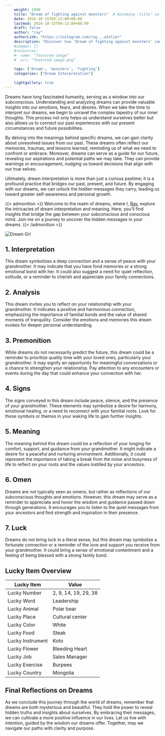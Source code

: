 ```yaml
---
    weight: 1949
    title: "Dream of fighting against monsters"  # Assuming 'title' column exists
    date: 2024-10-15T09:13:00+08:00
    lastmod: 2024-10-15T09:13:00+08:00
    draft: false
    author: "ray"
    authorLink: "https://instagram.com/ray._.atelier"
    description: "Discover how 'Dream of fighting against monsters' can interpret your future and uncover its significant meanings in your life."
    #images: []
    #resources:
    #- name: "featured-image"
    #  src: "featured-image.png"
    
    tags: ['Dream', 'monsters', 'fighting']
    categories: ["Dream Interpretation"]
    
    lightgallery: true
---
```

    
Dreams have long fascinated humanity, serving as a window into our subconscious. Understanding and analyzing dreams can provide valuable insights into our emotions, fears, and desires. When we take the time to interpret our dreams, we begin to unravel the complex tapestry of our inner thoughts. This process not only helps us understand ourselves better but also allows us to connect our past experiences with our present circumstances and future possibilities.

By delving into the meanings behind specific dreams, we can gain clarity about unresolved issues from our past. These dreams often reflect our memories, traumas, and lessons learned, reminding us of what we need to confront or embrace. Moreover, dreams can serve as a guide for our future, revealing our aspirations and potential paths we may take. They can provide warnings or encouragement, nudging us toward decisions that align with our true selves.

Ultimately, dream interpretation is more than just a curious pastime; it is a profound practice that bridges our past, present, and future. By engaging with our dreams, we can unlock the hidden messages they carry, leading us toward greater self-awareness and personal growth.

{{< admonition >}}
Welcome to the realm of dreams, where I, [Ray](https://instagram.com/ray._.atelier), explore the intricacies of dream interpretation and meaning. Here, you’ll find insights that bridge the gap between your subconscious and conscious mind. Join me on a journey to uncover the hidden messages in your dreams.
{{< /admonition >}}

![Dream Grl](https://cdn.pixabay.com/photo/2017/11/02/03/35/gothic-2910057_1280.jpg "Dream Grl")

## 1. Interpretation
 This dream symbolizes a deep connection and a sense of peace with your grandmother. It may indicate that you have fond memories or a strong emotional bond with her. It could also suggest a need for quiet reflection, solitude, or a reminder to cherish and appreciate your family connections.

## 2. Analysis
 This dream invites you to reflect on your relationship with your grandmother. It indicates a positive and harmonious connection, emphasizing the importance of familial bonds and the value of shared moments of tranquility. Consider the emotions and memories this dream evokes for deeper personal understanding.

## 3. Premonition
 While dreams do not necessarily predict the future, this dream could be a reminder to prioritize quality time with your loved ones, particularly your grandmother. It may signify an opportunity for meaningful conversations or a chance to strengthen your relationship. Pay attention to any encounters or events during the day that could enhance your connection with her.

## 4. Signs
 The signs conveyed in this dream include peace, silence, and the presence of your grandmother. These elements may symbolize a desire for harmony, emotional healing, or a need to reconnect with your familial roots. Look for these symbols or themes in your waking life to gain further insights.

## 5. Meaning
 The meaning behind this dream could be a reflection of your longing for comfort, support, and guidance from your grandmother. It might indicate a desire for a peaceful and nurturing environment. Additionally, it could represent the importance of taking a break from the noise and busyness of life to reflect on your roots and the values instilled by your ancestors.

## 6. Omen
 Dreams are not typically seen as omens, but rather as reflections of our subconscious thoughts and emotions. However, this dream may serve as a reminder to appreciate and honor the wisdom and guidance passed down through generations. It encourages you to listen to the quiet messages from your ancestors and find strength and inspiration in their presence.

## 7. Luck
 Dreams do not bring luck in a literal sense, but this dream may symbolize a fortunate connection or a reminder of the love and support you receive from your grandmother. It could bring a sense of emotional contentment and a feeling of being blessed with a strong family bond.

## Lucky Item Overview
| Lucky Item          | Value              |
|---------------|--------------------|
| Lucky Number        | 2, 9, 14, 19, 29, 38  |
| Lucky Word          | Leadership |
| Lucky Animal        | Polar bear |
| Lucky Place         | Cultural center     |
| Lucky Color         | White     |
| Lucky Food          | Steak      |
| Lucky Instrument    | Koto |
| Lucky Flower        | Bleeding Heart    |
| Lucky Job           | Sales Manager       |
| Lucky Exercise      | Burpees  |
| Lucky Country       | Mongolia    |


##  Final Reflections on Dreams

As we conclude this journey through the world of dreams, remember that dreams are both mysterious and beautiful. They hold the power to reveal hidden truths and insights about ourselves. By embracing their messages, we can cultivate a more positive influence in our lives. Let us live with intention, guided by the wisdom our dreams offer. Together, may we navigate our paths with clarity and purpose.
